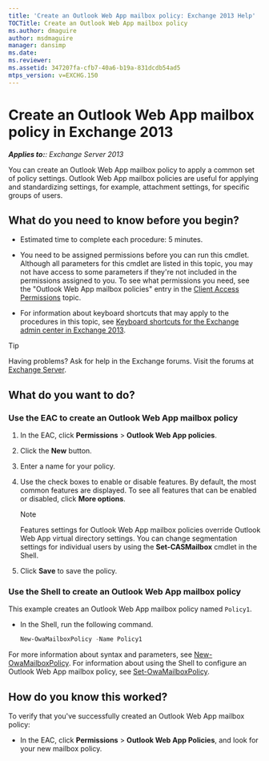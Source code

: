 ```yaml
---
title: 'Create an Outlook Web App mailbox policy: Exchange 2013 Help'
TOCTitle: Create an Outlook Web App mailbox policy
ms.author: dmaguire
author: msdmaguire
manager: dansimp
ms.date: 
ms.reviewer: 
ms.assetid: 347207fa-cfb7-40a6-b19a-831dcdb54ad5
mtps_version: v=EXCHG.150
---
```


# Create an Outlook Web App mailbox policy in Exchange 2013

_**Applies to:**: Exchange Server 2013_

You can create an Outlook Web App mailbox policy to apply a common set of policy settings. Outlook Web App mailbox policies are useful for applying and standardizing settings, for example, attachment settings, for specific groups of users.

## What do you need to know before you begin?

- Estimated time to complete each procedure: 5 minutes.

- You need to be assigned permissions before you can run this cmdlet. Although all parameters for this cmdlet are listed in this topic, you may not have access to some parameters if they're not included in the permissions assigned to you. To see what permissions you need, see the "Outlook Web App mailbox policies" entry in the [Client Access Permissions](http://technet.microsoft.com/library/57eca42a-5a7f-4c65-89f0-7a84f2dbea19.aspx) topic.

- For information about keyboard shortcuts that may apply to the procedures in this topic, see [Keyboard shortcuts for the Exchange admin center in Exchange 2013](keyboard-shortcuts-in-the-exchange-admin-center-2013-help.md).

> [!TIP]
> Having problems? Ask for help in the Exchange forums. Visit the forums at [Exchange Server](https://go.microsoft.com/fwlink/p/?linkId=60612).

## What do you want to do?

### Use the EAC to create an Outlook Web App mailbox policy

1. In the EAC, click **Permissions** \> **Outlook Web App policies**.

2. Click the **New** button.

3. Enter a name for your policy.

4. Use the check boxes to enable or disable features. By default, the most common features are displayed. To see all features that can be enabled or disabled, click **More options**.

    > [!NOTE]
    > Features settings for Outlook Web App mailbox policies override Outlook Web App virtual directory settings. You can change segmentation settings for individual users by using the **Set-CASMailbox** cmdlet in the Shell.

5. Click **Save** to save the policy.

### Use the Shell to create an Outlook Web App mailbox policy

This example creates an Outlook Web App mailbox policy named `Policy1`.

- In the Shell, run the following command.

  ```powershell
  New-OwaMailboxPolicy -Name Policy1
  ```

For more information about syntax and parameters, see [New-OwaMailboxPolicy](http://technet.microsoft.com/library/b2e46c22-7e99-4d04-b5ef-81ef64bf7445.aspx). For information about using the Shell to configure an Outlook Web App mailbox policy, see [Set-OwaMailboxPolicy](http://technet.microsoft.com/library/530166f7-ab42-4609-ba73-9b5a39b567be.aspx).

## How do you know this worked?

To verify that you've successfully created an Outlook Web App mailbox policy:

- In the EAC, click **Permissions** \> **Outlook Web App Policies**, and look for your new mailbox policy.
